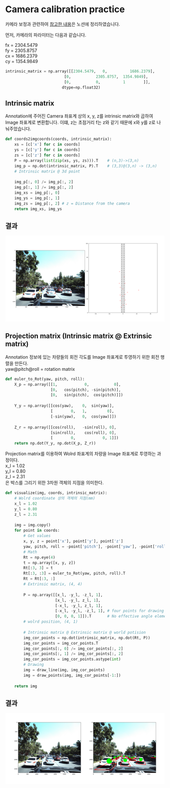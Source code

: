 # Camera calibration practice
카메라 보정과 관련하여 [참고한 내용](https://www.notion.so/Camera-calibration-a70c0c1d7a3a4046ad010997f9a22000?pvs=4)은 노션에 정리하였습니다.

먼저, 카메라의 파라미터는 다음과 같습니다.

fx = 2304.5479  
fy = 2305.8757  
cx = 1686.2379  
cy = 1354.9849
```python
intrinsic_matrix = np.array([[2304.5479,   0,          1686.2379],
                          [0,           2305.8757,  1354.9849],
                          [0,           0,          1        ]], 
                         dtype=np.float32)
```
## Intrinsic matrix
Annotation에 주어진 Camera 좌표계 상의 x, y, z를 intrinsic matrix와 곱하여 Image 좌표계로 변환합니다. 이떄, z는 초점거리 f는 z와 같기 때문에 x와 y를 z로 나눠주었습니다.
```python
def coords2imgcoords(coords, intrinsic_matrix):
    xs = [c['x'] for c in coords]
    ys = [c['y'] for c in coords]
    zs = [c['z'] for c in coords]
    P = np.array(list(zip(xs, ys, zs))).T    # (n,3)->(3,n)
    img_p = np.dot(intrinsic_matrix, P).T    # (3,3)@(3,n) -> (3,n)
    # Intrinsic matrix @ 3d point
     
    img_p[:, 0] /= img_p[:, 2]
    img_p[:, 1] /= img_p[:, 2]
    img_xs = img_p[:, 0]
    img_ys = img_p[:, 1]
    img_zs = img_p[:, 2] # z = Distance from the camera
    return img_xs, img_ys
```
## 결과
<img src='./doc/intrinsic_matrix.png'>

## Projection matrix (Intrinsic matrix @ Extrinsic matrix)

Annotation 정보에 있는 차량들의 회전 각도를 Image 좌표계로 투영하기 위한 회전 행렬을 만든다.  
yaw@pitch@roll = rotation matrix
```python
def euler_to_Rot(yaw, pitch, roll): 
    X_p = np.array([[1,            0,           0],
                    [0,   cos(pitch), -sin(pitch)],
                    [0,   sin(pitch),  cos(pitch)]])
    
    Y_y = np.array([[cos(yaw),    0,  sin(yaw)],
                    [        0,   1,         0],
                    [-sin(yaw),   0,  cos(yaw)]])

    Z_r = np.array([[cos(roll),   -sin(roll), 0],
                    [sin(roll),    cos(roll), 0],
                    [        0,            0, 1]])
    return np.dot(Y_y, np.dot(X_p, Z_r))
```
Projection matrix를 이용하여 Wolrd 좌표계의 차량을 Image 좌표계로 투영하는 과정이다.  
x_l = 1.02  
y_l = 0.80  
z_l = 2.31  
은 박스를 그리기 위한 3차원 객체의 지점을 의미한다.

```python
def visualize(img, coords, intrinsic_matrix):
    # Wolrd coordinate 상의 객체의 지점(mm)
    x_l = 1.02
    y_l = 0.80
    z_l = 2.31

    img = img.copy()
    for point in coords:
        # Get values
        x, y, z = point['x'], point['y'], point['z']
        yaw, pitch, roll = -point['pitch'], -point['yaw'], -point['roll']
        # Math
        Rt = np.eye(4)
        t = np.array([x, y, z])
        Rt[:3, 3] = t
        Rt[:3, :3] = euler_to_Rot(yaw, pitch, roll).T
        Rt = Rt[:3, :]
        # Extrinsic matrix, (4, 4)
        
        P = np.array([[x_l, -y_l, -z_l, 1],  
                      [x_l, -y_l, z_l, 1],   
                      [-x_l, -y_l, z_l, 1],
                      [-x_l, -y_l, -z_l, 1], # four points for drawing box of a car
                      [0, 0, 0, 1]]).T       # No effective angle elements for drawing a center point of object 
        # wolrd position, (4, 1)
        
        # Intrinsic matrix @ Extrinsic matrix @ world potision
        img_cor_points = np.dot(intrinsic_matrix, np.dot(Rt, P))
        img_cor_points = img_cor_points.T
        img_cor_points[:, 0] /= img_cor_points[:, 2]
        img_cor_points[:, 1] /= img_cor_points[:, 2]
        img_cor_points = img_cor_points.astype(int)
        # Drawing
        img = draw_line(img, img_cor_points)
        img = draw_points(img, img_cor_points[-1:])
    
    return img

```
## 결과
<img src='./doc/projection_matrix.png'>


